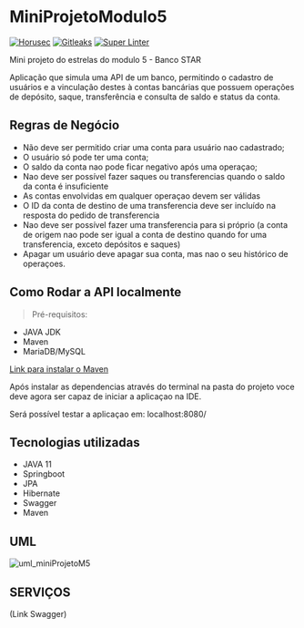 # MiniProjetoModulo5

[![Horusec](https://github.com/maiconriam/MiniProjetoModulo5/actions/workflows/security-pipeline.yml/badge.svg)](https://github.com/maiconriam/MiniProjetoModulo5/actions/workflows/security-pipeline.yml) [![Gitleaks](https://github.com/maiconriam/MiniProjetoModulo5/actions/workflows/gitleaks.yml/badge.svg)](https://github.com/maiconriam/MiniProjetoModulo5/actions/workflows/gitleaks.yml) [![Super Linter](https://github.com/maiconriam/MiniProjetoModulo5/actions/workflows/super-linter.yml/badge.svg)](https://github.com/maiconriam/MiniProjetoModulo5/actions/workflows/super-linter.yml)

Mini projeto do estrelas do modulo 5 - Banco STAR

Aplicação que simula uma API de um banco, permitindo o cadastro de usuários e a vinculação destes à contas bancárias que possuem operações de depósito, saque, transferência e consulta de saldo e status da conta.


## Regras de Negócio

- Não deve ser permitido criar uma conta para usuário nao cadastrado;
- O usuário só pode ter uma conta;
- O saldo da conta nao pode ficar negativo após uma operaçao;
- Nao deve ser possível fazer saques ou transferencias quando o saldo  da conta é insuficiente
- As contas envolvidas em qualquer operaçao devem ser válidas
- O ID da conta de destino de uma transferencia deve ser incluído na resposta do pedido de transferencia
- Nao deve ser possível fazer uma transferencia para si próprio (a conta de origem nao pode ser igual a conta de destino quando for uma transferencia, exceto depósitos e saques)
- Apagar um usuário deve apagar sua conta, mas nao o seu histórico de operaçoes.

## Como Rodar a API localmente

> Pré-requisitos:

- JAVA JDK
- Maven
- MariaDB/MySQL


[Link para instalar o Maven](https://maven.apache.org/download.cgi)

Após instalar as dependencias através do terminal na pasta do projeto voce deve agora ser capaz de iniciar a aplicaçao na IDE. 

Será possível testar a aplicaçao em: localhost:8080/

## Tecnologias utilizadas

- JAVA 11
- Springboot
- JPA
- Hibernate
- Swagger
- Maven

## UML

![uml_miniProjetoM5](https://user-images.githubusercontent.com/81029547/144488826-0312f99f-00c8-4fa0-8001-e4309ee0c7ef.png)

## SERVIÇOS

(Link Swagger)
